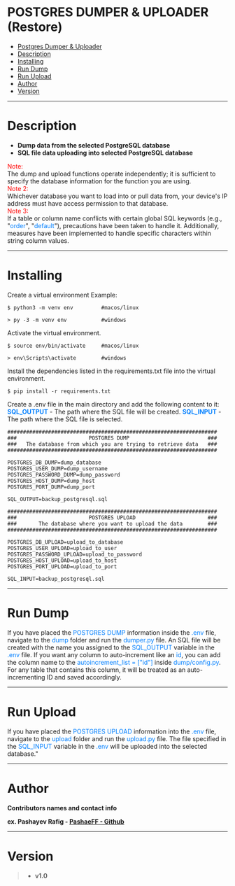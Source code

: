 # POSTGRES DUMPER & UPLOADER (Restore)

- [Postgres Dumper & Uploader](#postgres-dumper--uploader)
- [Description](#description)
- [Installing](#installing)
- [Run Dump](#run-dump)
- [Run Upload](#run-upload)
- [Author](#author)
- [Version](#version)

___
# Description
* <b> Dump data from the selected PostgreSQL database </b>
* <b> SQL file data uploading into selected PostgreSQL database </b>

<span style="color:red">Note:</span><br/>
The dump and upload functions operate independently; it is sufficient to specify the database information for the function you are using.<br/>
<span style="color:red">Note 2:</span><br/>
Whichever database you want to load into or pull data from, your device's IP address must have access permission to that database.<br/>
<span style="color:red">Note 3:</span><br/>
If a table or column name conflicts with certain global SQL keywords (e.g., "<span style="color:#007FFF">order</span>", "<span style="color:#007FFF">default</span>"), precautions have been taken to handle it. Additionally, measures have been implemented to handle specific characters within string column values.
____

# Installing

Create a virtual environment
Example:           

``` 
$ python3 -m venv env         #macos/linux

> py -3 -m venv env           #windows
```

Activate the virtual environment.

```
$ source env/bin/activate     #macos/linux

> env\Scripts\activate        #windows
```
Install the dependencies listed in the requirements.txt file into the virtual environment.

```
$ pip install -r requirements.txt
```

Create a .env file in the main directory and add the following content to it:
<b style="color:#007FFF">SQL_OUTPUT</b> - The path where the SQL file will be created.
<b style="color:#007FFF">SQL_INPUT</b> - The path where the SQL file is selected.

```
###################################################################
###                       POSTGRES DUMP                         ###
###   The database from which you are trying to retrieve data   ###
###################################################################

POSTGRES_DB_DUMP=dump_database
POSTGRES_USER_DUMP=dump_username
POSTGRES_PASSWORD_DUMP=dump_password
POSTGRES_HOST_DUMP=dump_host
POSTGRES_PORT_DUMP=dump_port

SQL_OUTPUT=backup_postgresql.sql

###################################################################
###                       POSTGRES UPLOAD                       ###
###       The database where you want to upload the data        ###
###################################################################

POSTGRES_DB_UPLOAD=upload_to_database
POSTGRES_USER_UPLOAD=upload_to_user
POSTGRES_PASSWORD_UPLOAD=upload_to_password
POSTGRES_HOST_UPLOAD=upload_to_host
POSTGRES_PORT_UPLOAD=upload_to_port

SQL_INPUT=backup_postgresql.sql
```
___

# Run Dump


If you have placed the <span style="color:#007FFF">POSTGRES DUMP</span> information inside the <span style="color:#007FFF">.env</span> file, navigate to the <span style="color:#007FFF">dump</span> folder and run the <span style="color:#007FFF">dumper.py</span> file. An SQL file will be created with the name you assigned to the <span style="color:#007FFF">SQL_OUTPUT</span> variable in the <span style="color:#007FFF">.env</span> file.
If you want any column to auto-increment like an <span style="color:#007FFF">id</span>, you can add the column name to the <span style="color:#007FFF">autoincrement_list = ["id"]</span> inside <span style="color:#007FFF">dump/config.py</span>. For any table that contains this column, it will be treated as an auto-incrementing ID and saved accordingly.

___

# Run Upload

If you have placed the <span style="color:#007FFF">POSTGRES UPLOAD</span> information into the <span style="color:#007FFF">.env</span> file, navigate to the <span style="color:#007FFF">upload</span> folder and run the <span style="color:#007FFF">upload.py</span> file. The file specified in the <span style="color:#007FFF">SQL_INPUT</span> variable in the <span style="color:#007FFF">.env</span> will be uploaded into the selected database."

___

# Author

<b>Contributors names and contact info</b>

<b>ex. Pashayev Rafig - [PashaeFF - Github](https://github.com/PashaeFF) </b>

___
# Version

>* <b>v1.0</b>